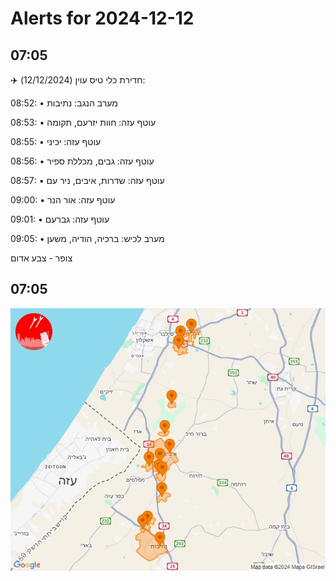 # Alerts for 2024-12-12

## 07:05

✈️ חדירת כלי טיס עוין (12/12/2024):

08:52:
• מערב הנגב: נתיבות 

08:53:
• עוטף עזה: חוות יזרעם, תקומה 

08:55:
• עוטף עזה: יכיני 

08:56:
• עוטף עזה: גבים, מכללת ספיר 

08:57:
• עוטף עזה: שדרות, איבים, ניר עם 

09:00:
• עוטף עזה: אור הנר 

09:01:
• עוטף עזה: גברעם 

09:05:
• מערב לכיש: ברכיה, הודיה, משען 

צופר - צבע אדום

## 07:05

![Photo](images/38109.jpg)

